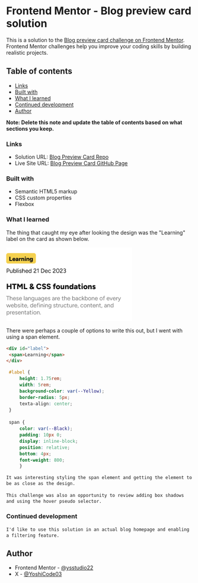 # Frontend Mentor - Blog preview card solution

This is a solution to the [Blog preview card challenge on Frontend Mentor](https://www.frontendmentor.io/challenges/blog-preview-card-ckPaj01IcS). Frontend Mentor challenges help you improve your coding skills by building realistic projects. 

## Table of contents

  - [Links](#links)
  - [Built with](#built-with)
  - [What I learned](#what-i-learned)
  - [Continued development](#continued-development)
  - [Author](#author)

**Note: Delete this note and update the table of contents based on what sections you keep.**

### Links

- Solution URL: [Blog Preview Card Repo](https://github.com/ysstudio22/Blog-Preview-Card)
- Live Site URL: [Blog Preview Card GitHub Page](https://ysstudio22.github.io/Blog-Preview-Card/)

### Built with

- Semantic HTML5 markup
- CSS custom properties
- Flexbox

### What I learned
   The thing that caught my eye after looking the design was the "Learning" label on the card as shown below.

  ![Blog Preview Card Text](./assets/images/Blog%20Preview%20Card%20Text.png)

   There were perhaps a couple of options to write this out, but I went with using a span element.

   ```HTML
   <div id="label">
    <span>Learning</span>
   </div>
   ```
   ```CSS
    #label {
        height: 1.75rem;
        width: 5rem;
        background-color: var(--Yellow);
        border-radius: 5px;
        texta-align: center;
    }

    span {
        color: var(--Black);
        padding: 10px 0;
        display: inline-block;
        position: relative;
        bottom: 4px;
        font-weight: 800;
        }
   ```
    It was interesting styling the span element and getting the element to be as close as the design.

    This challenge was also an opportunity to review adding box shadows and using the hover pseudo selector.

### Continued development
    I'd like to use this solution in an actual blog homepage and enabling a filtering feature.

## Author

- Frontend Mentor - [@ysstudio22](https://www.frontendmentor.io/profile/ysstudio22)
- X - [@YoshiCode03](https://x.com/YoshiCode03)

